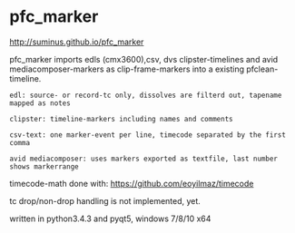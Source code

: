 # pfc_marker

http://suminus.github.io/pfc_marker

pfc_marker imports edls (cmx3600),csv, dvs clipster-timelines and avid mediacomposer-markers as clip-frame-markers into a existing pfclean-timeline.

```
edl: source- or record-tc only, dissolves are filterd out, tapename mapped as notes

clipster: timeline-markers including names and comments

csv-text: one marker-event per line, timecode separated by the first comma

avid mediacomposer: uses markers exported as textfile, last number shows markerrange
```
timecode-math done with: https://github.com/eoyilmaz/timecode

tc drop/non-drop handling is not implemented, yet.

written in python3.4.3 and pyqt5, windows 7/8/10 x64


